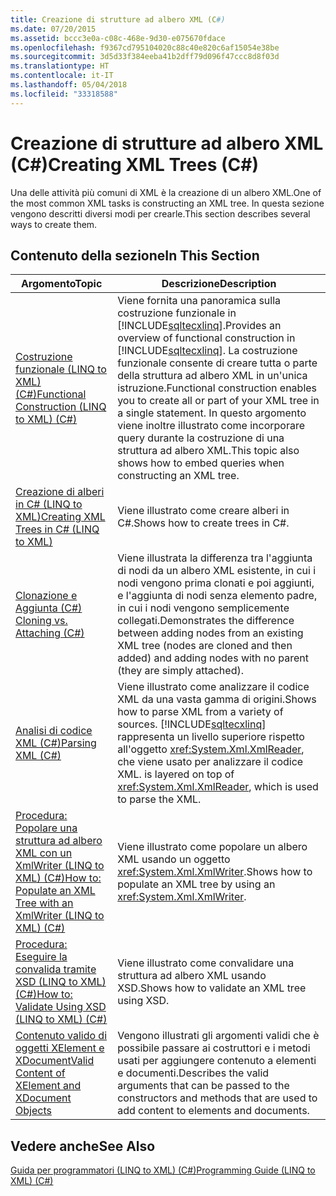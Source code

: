 ```yaml
---
title: Creazione di strutture ad albero XML (C#)
ms.date: 07/20/2015
ms.assetid: bccc3e0a-c08c-468e-9d30-e075670fdace
ms.openlocfilehash: f9367cd795104020c88c40e820c6af15054e38be
ms.sourcegitcommit: 3d5d33f384eeba41b2dff79d096f47ccc8d8f03d
ms.translationtype: HT
ms.contentlocale: it-IT
ms.lasthandoff: 05/04/2018
ms.locfileid: "33318588"
---
```

# <a name="creating-xml-trees-c"></a><span data-ttu-id="d189e-102">Creazione di strutture ad albero XML (C#)</span><span class="sxs-lookup"><span data-stu-id="d189e-102">Creating XML Trees (C#)</span></span>
<span data-ttu-id="d189e-103">Una delle attività più comuni di XML è la creazione di un albero XML.</span><span class="sxs-lookup"><span data-stu-id="d189e-103">One of the most common XML tasks is constructing an XML tree.</span></span> <span data-ttu-id="d189e-104">In questa sezione vengono descritti diversi modi per crearle.</span><span class="sxs-lookup"><span data-stu-id="d189e-104">This section describes several ways to create them.</span></span>  
  
## <a name="in-this-section"></a><span data-ttu-id="d189e-105">Contenuto della sezione</span><span class="sxs-lookup"><span data-stu-id="d189e-105">In This Section</span></span>  
  
|<span data-ttu-id="d189e-106">Argomento</span><span class="sxs-lookup"><span data-stu-id="d189e-106">Topic</span></span>|<span data-ttu-id="d189e-107">Descrizione</span><span class="sxs-lookup"><span data-stu-id="d189e-107">Description</span></span>|  
|-----------|-----------------|  
|[<span data-ttu-id="d189e-108">Costruzione funzionale (LINQ to XML) (C#)</span><span class="sxs-lookup"><span data-stu-id="d189e-108">Functional Construction (LINQ to XML) (C#)</span></span>](../../../../csharp/programming-guide/concepts/linq/functional-construction-linq-to-xml.md)|<span data-ttu-id="d189e-109">Viene fornita una panoramica sulla costruzione funzionale in [!INCLUDE[sqltecxlinq](~/includes/sqltecxlinq-md.md)].</span><span class="sxs-lookup"><span data-stu-id="d189e-109">Provides an overview of functional construction in [!INCLUDE[sqltecxlinq](~/includes/sqltecxlinq-md.md)].</span></span> <span data-ttu-id="d189e-110">La costruzione funzionale consente di creare tutta o parte della struttura ad albero XML in un'unica istruzione.</span><span class="sxs-lookup"><span data-stu-id="d189e-110">Functional construction enables you to create all or part of your XML tree in a single statement.</span></span> <span data-ttu-id="d189e-111">In questo argomento viene inoltre illustrato come incorporare query durante la costruzione di una struttura ad albero XML.</span><span class="sxs-lookup"><span data-stu-id="d189e-111">This topic also shows how to embed queries when constructing an XML tree.</span></span>|  
|[<span data-ttu-id="d189e-112">Creazione di alberi in C# (LINQ to XML)</span><span class="sxs-lookup"><span data-stu-id="d189e-112">Creating XML Trees in C# (LINQ to XML)</span></span>](../../../../csharp/programming-guide/concepts/linq/creating-xml-trees-linq-to-xml-2.md)|<span data-ttu-id="d189e-113">Viene illustrato come creare alberi in C#.</span><span class="sxs-lookup"><span data-stu-id="d189e-113">Shows how to create trees in C#.</span></span>|  
|[<span data-ttu-id="d189e-114">Clonazione e Aggiunta (C#) </span><span class="sxs-lookup"><span data-stu-id="d189e-114">Cloning vs. Attaching (C#)</span></span>](../../../../csharp/programming-guide/concepts/linq/cloning-vs-attaching.md)|<span data-ttu-id="d189e-115">Viene illustrata la differenza tra l'aggiunta di nodi da un albero XML esistente, in cui i nodi vengono prima clonati e poi aggiunti, e l'aggiunta di nodi senza elemento padre, in cui i nodi vengono semplicemente collegati.</span><span class="sxs-lookup"><span data-stu-id="d189e-115">Demonstrates the difference between adding nodes from an existing XML tree (nodes are cloned and then added) and adding nodes with no parent (they are simply attached).</span></span>|  
|[<span data-ttu-id="d189e-116">Analisi di codice XML (C#)</span><span class="sxs-lookup"><span data-stu-id="d189e-116">Parsing XML (C#)</span></span>](../../../../csharp/programming-guide/concepts/linq/parsing-xml.md)|<span data-ttu-id="d189e-117">Viene illustrato come analizzare il codice XML da una vasta gamma di origini.</span><span class="sxs-lookup"><span data-stu-id="d189e-117">Shows how to parse XML from a variety of sources.</span></span> [!INCLUDE[sqltecxlinq](~/includes/sqltecxlinq-md.md)]<span data-ttu-id="d189e-118"> rappresenta un livello superiore rispetto all'oggetto <xref:System.Xml.XmlReader>, che viene usato per analizzare il codice XML.</span><span class="sxs-lookup"><span data-stu-id="d189e-118"> is layered on top of <xref:System.Xml.XmlReader>, which is used to parse the XML.</span></span>|  
|[<span data-ttu-id="d189e-119">Procedura: Popolare una struttura ad albero XML con un XmlWriter (LINQ to XML) (C#)</span><span class="sxs-lookup"><span data-stu-id="d189e-119">How to: Populate an XML Tree with an XmlWriter (LINQ to XML) (C#)</span></span>](../../../../csharp/programming-guide/concepts/linq/how-to-populate-an-xml-tree-with-an-xmlwriter-linq-to-xml.md)|<span data-ttu-id="d189e-120">Viene illustrato come popolare un albero XML usando un oggetto <xref:System.Xml.XmlWriter>.</span><span class="sxs-lookup"><span data-stu-id="d189e-120">Shows how to populate an XML tree by using an <xref:System.Xml.XmlWriter>.</span></span>|  
|[<span data-ttu-id="d189e-121">Procedura: Eseguire la convalida tramite XSD (LINQ to XML) (C#)</span><span class="sxs-lookup"><span data-stu-id="d189e-121">How to: Validate Using XSD (LINQ to XML) (C#)</span></span>](../../../../csharp/programming-guide/concepts/linq/how-to-validate-using-xsd-linq-to-xml.md)|<span data-ttu-id="d189e-122">Viene illustrato come convalidare una struttura ad albero XML usando XSD.</span><span class="sxs-lookup"><span data-stu-id="d189e-122">Shows how to validate an XML tree using XSD.</span></span>|  
|[<span data-ttu-id="d189e-123">Contenuto valido di oggetti XElement e XDocument</span><span class="sxs-lookup"><span data-stu-id="d189e-123">Valid Content of XElement and XDocument Objects</span></span>](../../../../csharp/programming-guide/concepts/linq/valid-content-of-xelement-and-xdocument-objects3.md)|<span data-ttu-id="d189e-124">Vengono illustrati gli argomenti validi che è possibile passare ai costruttori e i metodi usati per aggiungere contenuto a elementi e documenti.</span><span class="sxs-lookup"><span data-stu-id="d189e-124">Describes the valid arguments that can be passed to the constructors and methods that are used to add content to elements and documents.</span></span>|  
  
## <a name="see-also"></a><span data-ttu-id="d189e-125">Vedere anche</span><span class="sxs-lookup"><span data-stu-id="d189e-125">See Also</span></span>  
 [<span data-ttu-id="d189e-126">Guida per programmatori (LINQ to XML) (C#)</span><span class="sxs-lookup"><span data-stu-id="d189e-126">Programming Guide (LINQ to XML) (C#)</span></span>](../../../../csharp/programming-guide/concepts/linq/programming-guide-linq-to-xml.md)
